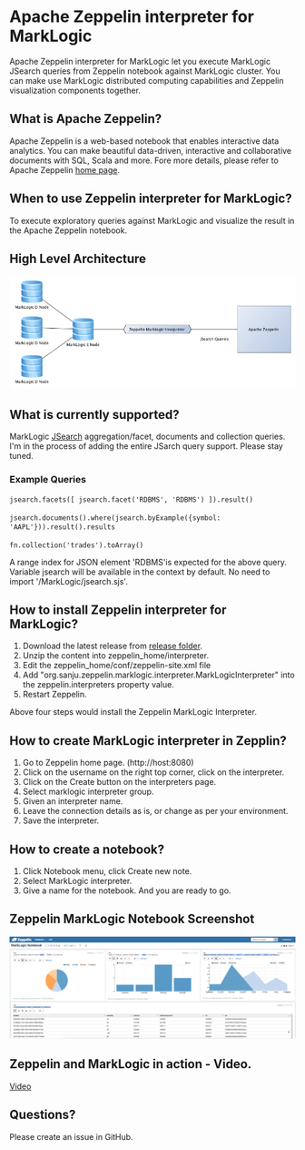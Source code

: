 # Apache Zeppelin interpreter for MarkLogic

Apache Zeppelin interpreter for MarkLogic let you execute MarkLogic JSearch queries from Zeppelin notebook against MarkLogic cluster. You can make use MarkLogic distributed computing capabilities and Zeppelin visualization components together.

## What is Apache Zeppelin?
Apache Zeppelin is a web-based notebook that enables interactive data analytics. You can make beautiful data-driven, interactive and collaborative documents with SQL, Scala and more. Fore more details, please refer to Apache Zeppelin [home page](http://zeppelin-project.org/).

## When to use Zeppelin interpreter for MarkLogic?
To execute exploratory queries against MarkLogic and visualize the result in the Apache Zeppelin notebook.

## High Level Architecture

![Apache Zeppelin interpreter for MarkLogic](zepplin-with-ml-interperter-arch.png)

## What is currently supported?
MarkLogic [JSearch](https://docs.marklogic.com/js/jsearch) aggregation/facet, documents and collection queries. I'm in the process of adding the entire JSarch query support. Please stay tuned.

### Example Queries  
```
jsearch.facets([ jsearch.facet('RDBMS', 'RDBMS') ]).result()

jsearch.documents().where(jsearch.byExample({symbol: 'AAPL'})).result().results

fn.collection('trades').toArray()
```
A range index for JSON element 'RDBMS'is expected for the above query. Variable jsearch will be available in the context by default. No need to import '/MarkLogic/jsearch.sjs'.

## How to install Zeppelin interpreter for MarkLogic?

1. Download the latest release from [release folder](https://github.com/sanjuthomas/zeppelin-marklogic-interpreter/tree/master/release). 
2. Unzip the content into zeppelin_home/interpreter. 
3. Edit the zeppelin_home/conf/zeppelin-site.xml file
4. Add "org.sanju.zeppelin.marklogic.interpreter.MarkLogicInterpreter" into the zeppelin.interpreters property value. 
5. Restart Zeppelin.

Above four steps would install the Zeppelin MarkLogic Interpreter. 

## How to create MarkLogic interpreter in Zepplin?

1. Go to Zeppelin home page. (http://host:8080)
2. Click on the username on the right top corner, click on the interpreter. 
3. Click on the Create button on the interpreters page.
4. Select marklogic interpreter group.
5. Given an interpreter name.
6. Leave the connection details as is, or change as per your environment.
7. Save the interpreter.

## How to create a notebook?

1. Click Notebook menu, click Create new note.
2. Select MarkLogic interpreter.
3. Give a name for the notebook. And you are ready to go.


## Zeppelin MarkLogic Notebook Screenshot

![Apache Zeppelin interpreter for MarkLogic](zepplin-with-ml-interperter-1.png)

## Zeppelin and MarkLogic in action - Video.
[Video](https://youtu.be/ynLRGrRwirc)

## Questions?
Please create an issue in GitHub.


